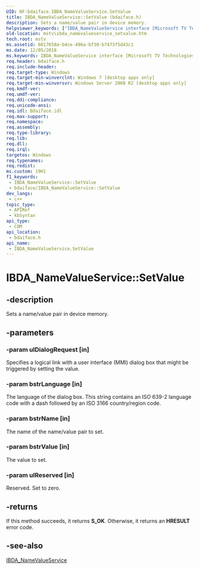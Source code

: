 ```yaml
---
UID: NF:bdaiface.IBDA_NameValueService.SetValue
title: IBDA_NameValueService::SetValue (bdaiface.h)
description: Sets a name/value pair in device memory.
helpviewer_keywords: ["IBDA_NameValueService interface [Microsoft TV Technologies]","SetValue method","IBDA_NameValueService.SetValue","IBDA_NameValueService::SetValue","SetValue","SetValue method [Microsoft TV Technologies]","SetValue method [Microsoft TV Technologies]","IBDA_NameValueService interface","bdaiface/IBDA_NameValueService::SetValue","mstv.ibda_namevalueservice_setvalue"]
old-location: mstv\ibda_namevalueservice_setvalue.htm
tech.root: mstv
ms.assetid: 6017658a-b4ce-496a-bf30-b7473f5d43c1
ms.date: 12/05/2018
ms.keywords: IBDA_NameValueService interface [Microsoft TV Technologies],SetValue method, IBDA_NameValueService.SetValue, IBDA_NameValueService::SetValue, SetValue, SetValue method [Microsoft TV Technologies], SetValue method [Microsoft TV Technologies],IBDA_NameValueService interface, bdaiface/IBDA_NameValueService::SetValue, mstv.ibda_namevalueservice_setvalue
req.header: bdaiface.h
req.include-header: 
req.target-type: Windows
req.target-min-winverclnt: Windows 7 [desktop apps only]
req.target-min-winversvr: Windows Server 2008 R2 [desktop apps only]
req.kmdf-ver: 
req.umdf-ver: 
req.ddi-compliance: 
req.unicode-ansi: 
req.idl: Bdaiface.idl
req.max-support: 
req.namespace: 
req.assembly: 
req.type-library: 
req.lib: 
req.dll: 
req.irql: 
targetos: Windows
req.typenames: 
req.redist: 
ms.custom: 19H1
f1_keywords:
 - IBDA_NameValueService::SetValue
 - bdaiface/IBDA_NameValueService::SetValue
dev_langs:
 - c++
topic_type:
 - APIRef
 - kbSyntax
api_type:
 - COM
api_location:
 - bdaiface.h
api_name:
 - IBDA_NameValueService.SetValue
---
```


# IBDA_NameValueService::SetValue


## -description

Sets a name/value pair in device memory.

## -parameters

### -param ulDialogRequest [in]

Specifies a logical link with a user interface (MMI) dialog box that might be triggered by setting the value.

### -param bstrLanguage [in]

The language of the dialog box. This string contains an ISO 639-2 language code with a dash followed by an ISO 3166 country/region code.

### -param bstrName [in]

The name of the name/value pair to set.

### -param bstrValue [in]

The value to set.

### -param ulReserved [in]

Reserved. Set to zero.

## -returns

If this method succeeds, it returns <b xmlns:loc="http://microsoft.com/wdcml/l10n">S_OK</b>. Otherwise, it returns an <b xmlns:loc="http://microsoft.com/wdcml/l10n">HRESULT</b> error code.

## -see-also

<a href="https://docs.microsoft.com/windows/desktop/api/bdaiface/nn-bdaiface-ibda_namevalueservice">IBDA_NameValueService</a>

